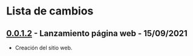 # Lista de cambios

## [0.0.1.2](#) - Lanzamiento página web - 15/09/2021

- Creación del sitio web.


